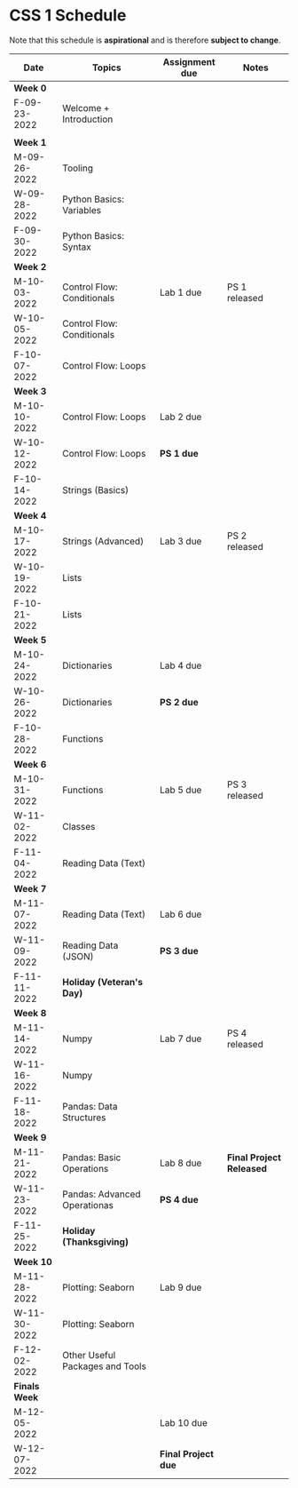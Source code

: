 # CSS 1 Schedule

Note that this schedule is **aspirational** and is therefore **subject to change**.

| Date | Topics | Assignment due | Notes |
| ---- | ------ | -------------- | ----- |
| **Week 0** | | | |
| F-09-23-2022 | Welcome + Introduction | | |
|  | | | |
| **Week 1** | | | |
| M-09-26-2022 | Tooling | | |
| W-09-28-2022 | Python Basics: Variables | | |
| F-09-30-2022 | Python Basics: Syntax |  | |
| **Week 2** | | | |
| M-10-03-2022 | Control Flow: Conditionals | Lab 1 due| PS 1 released |
| W-10-05-2022 | Control Flow: Conditionals | | |
| F-10-07-2022 | Control Flow: Loops | | |
| **Week 3** | | | |
| M-10-10-2022 | Control Flow: Loops  | Lab 2 due  | |
| W-10-12-2022 | Control Flow: Loops | **PS 1 due** | |
| F-10-14-2022 | Strings (Basics) |  | |
| **Week 4** | | | |
| M-10-17-2022 | Strings (Advanced) | Lab 3 due | PS 2 released |
| W-10-19-2022 | Lists | | |
| F-10-21-2022 | Lists | | |
| **Week 5** | | | | |
| M-10-24-2022 | Dictionaries | Lab 4 due | | 
| W-10-26-2022 | Dictionaries | **PS 2 due** | |
| F-10-28-2022 | Functions |  | |
| **Week 6** | | | | |
| M-10-31-2022 | Functions | Lab 5 due| PS 3 released |
| W-11-02-2022 | Classes | | |
| F-11-04-2022 | Reading Data (Text) |  | |
| **Week 7** | | | | |
| M-11-07-2022 | Reading Data (Text)| Lab 6 due| |
| W-11-09-2022 | Reading Data (JSON) | **PS 3 due** | |
| F-11-11-2022 | **Holiday (Veteran's Day)**|  | |
| **Week 8** | | | |
| M-11-14-2022 | Numpy | Lab 7 due| PS 4 released |
| W-11-16-2022 | Numpy | | |
| F-11-18-2022 | Pandas: Data Structures | | |
| **Week 9** | | | | 
| M-11-21-2022 | Pandas: Basic Operations | Lab 8 due | **Final Project Released**|
| W-11-23-2022 | Pandas: Advanced Operationas | **PS 4 due** | |
| F-11-25-2022 | **Holiday (Thanksgiving)** |  | |
| **Week 10** | | | |
| M-11-28-2022 | Plotting: Seaborn | Lab 9 due | |
| W-11-30-2022 | Plotting: Seaborn| | | 
| F-12-02-2022 | Other Useful Packages and Tools |  | |
| **Finals Week** | | | |
| M-12-05-2022 | | Lab 10 due | |
| W-12-07-2022 | | **Final Project due** | |